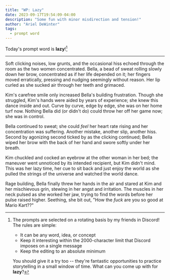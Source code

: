 ```yaml
---
title: "WP: Lazy"
date: 2023-09-17T19:54:09-04:00
description: "Some fun with minor misdirection and tension!"
author: "Ariel DeWinter"
tags:
  - prompt word
---
```


Today's prompt word is **lazy**![^1]

[^1]: The prompts are selected on a rotating basis by my friends in Discord! The rules are simple:
    * It can be any word, idea, or concept
    * Keep it interesting within the 2000-character limit that Discord imposes on a single message
    * Keep the editing to an absolute minimum
    
    You should give it a try too -- they're fantastic opportunities to practice storytelling in a small window of time. What can you come up with for **lazy**?

---

Soft clicking noises, low grunts, and the occasional hiss echoed through the room as the two women concentrated. Bella, a bead of sweat rolling slowly down her brow, concentrated as if her life depended on it; her fingers moved erratically, pressing and nudging seemingly without reason. Her lip curled as she sucked air through her teeth and grimaced.

Kim's carefree smile only increased Bella's building frustration. Though she struggled, Kim's hands were aided by years of experience; she knew this dance inside and out. Curve by curve, edge by edge, she was on her home turf now. Nothing Bella did (or didn't do) could throw her off her game now; she was in control.

Bella continued to sweat; she could _feel_ her heart rate rising and her concentration was suffering. Another mistake, another slip, another hiss. Second by agonizing second ticked by as the clicking continued; Bella wiped her brow with the back of her hand and swore softly under her breath.

Kim chuckled and cocked an eyebrow at the other woman in her bed; the maneuver went unnoticed by its intended recipient, but Kim didn't mind. This was her lazy time, her cue to sit back and just enjoy the world as she pulled the strings of the universe and watched the world dance.

Rage building, Bella finally threw her hands in the air and stared at Kim and her mischievous grin, stewing in her angst and irritation. The muscles in her neck pulsed as she worked her jaw, trying to find the words before her pulse raised higher. Seething, she bit out, "How the _fuck_ are you so good at Mario Kart??"